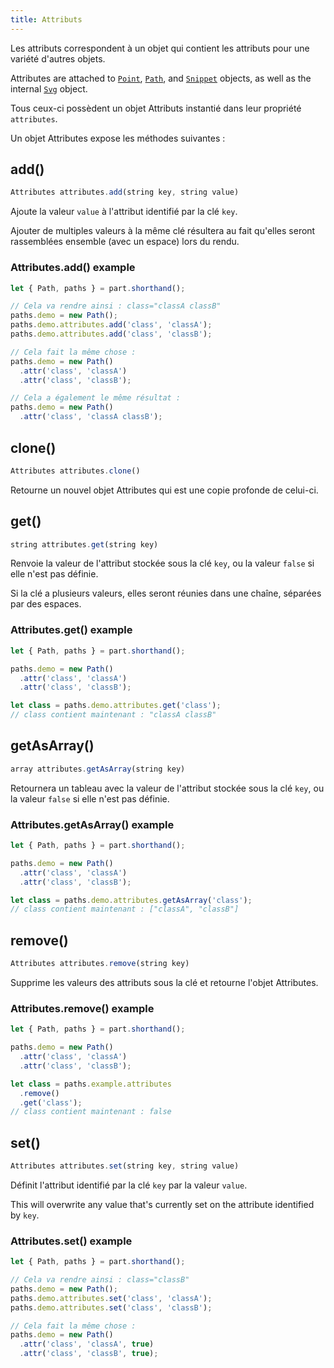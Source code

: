 ```yaml
---
title: Attributs
---
```


Les attributs correspondent à un objet qui contient les attributs pour une variété d'autres objets.

Attributes are attached to [`Point`](/reference/api/point), [`Path`](/reference/api/path), and [`Snippet`](/reference/api/snippet) objects, as well as the internal [`Svg`](/reference/api/svg) object.

Tous ceux-ci possèdent un objet Attributs instantié dans leur propriété `attributes`.

Un objet Attributes expose les méthodes suivantes :

## add()

```js
Attributes attributes.add(string key, string value)
```

Ajoute la valeur `value` à l'attribut identifié par la clé `key`.

Ajouter de multiples valeurs à la même clé résultera au fait qu'elles seront rassemblées ensemble (avec un espace) lors du rendu.

### Attributes.add() example

```js
let { Path, paths } = part.shorthand();

// Cela va rendre ainsi : class="classA classB"
paths.demo = new Path();
paths.demo.attributes.add('class', 'classA');
paths.demo.attributes.add('class', 'classB');

// Cela fait la même chose :
paths.demo = new Path()
  .attr('class', 'classA')
  .attr('class', 'classB');

// Cela a également le même résultat :
paths.demo = new Path()
  .attr('class', 'classA classB');
```

## clone()

```js
Attributes attributes.clone()
```

Retourne un nouvel objet Attributes qui est une copie profonde de celui-ci.

## get()

```js
string attributes.get(string key)
```

Renvoie la valeur de l'attribut stockée sous la clé `key`, ou la valeur `false` si elle n'est pas définie.

Si la clé a plusieurs valeurs, elles seront réunies dans une chaîne, séparées par des espaces.

### Attributes.get() example

```js
let { Path, paths } = part.shorthand();

paths.demo = new Path()
  .attr('class', 'classA')
  .attr('class', 'classB');

let class = paths.demo.attributes.get('class'); 
// class contient maintenant : "classA classB"
```


## getAsArray()

```js
array attributes.getAsArray(string key)
```

Retournera un tableau avec la valeur de l'attribut stockée sous la clé `key`, ou la valeur `false` si elle n'est pas définie.

### Attributes.getAsArray() example

```js
let { Path, paths } = part.shorthand();

paths.demo = new Path()
  .attr('class', 'classA')
  .attr('class', 'classB');

let class = paths.demo.attributes.getAsArray('class'); 
// class contient maintenant : ["classA", "classB"]
```

## remove()

```js
Attributes attributes.remove(string key)
```

Supprime les valeurs des attributs sous la clé et retourne l'objet Attributes.

### Attributes.remove() example

```js
let { Path, paths } = part.shorthand();

paths.demo = new Path()
  .attr('class', 'classA')
  .attr('class', 'classB');

let class = paths.example.attributes
  .remove()
  .get('class'); 
// class contient maintenant : false
```

## set()

```js
Attributes attributes.set(string key, string value)
```

Définit l'attribut identifié par la clé `key` par la valeur `value`.

<Warning>

This will overwrite any value that's currently set on the attribute identified by `key`.

</Warning>

### Attributes.set() example

```js
let { Path, paths } = part.shorthand();

// Cela va rendre ainsi : class="classB"
paths.demo = new Path();
paths.demo.attributes.set('class', 'classA');
paths.demo.attributes.set('class', 'classB');

// Cela fait la même chose :
paths.demo = new Path()
  .attr('class', 'classA', true)
  .attr('class', 'classB', true);
```
